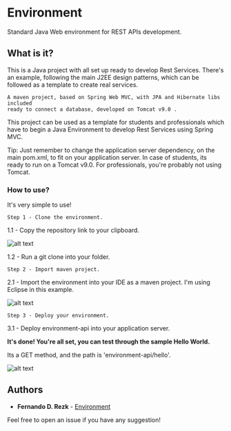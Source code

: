 # Environment
Standard Java Web environment for REST APIs development.

## What is it?
This is a Java project with all set up ready to develop Rest Services. There's an example, following the main J2EE design patterns, which can be followed as a template to create real services.

```
A maven project, based on Spring Web MVC, with JPA and Hibernate libs included 
ready to connect a database, developed on Tomcat v9.0 .
```

This project can be used as a template for students and professionals which have to begin a Java Environment to develop Rest Services using Spring MVC.

Tip: Just remember to change the application server dependency, on the main pom.xml, to fit on your application server. In case of students, its ready to run on a Tomcat v9.0. For professionals, you're probably not using Tomcat.

### How to use?
It's very simple to use!

```
Step 1 - Clone the environment.
```
1.1 - Copy the repository link to your clipboard.

![alt text](https://image.ibb.co/dHtqH8/readme1.jpg)

1.2 - Run a git clone into your folder.


```
Step 2 - Import maven project.
```

2.1 - Import the environment into your IDE as a maven project. I'm using Eclipse in this example.

![alt text](https://image.ibb.co/hbDUAT/readme2.jpg)


```
Step 3 - Deploy your environment.
```

3.1 - Deploy environment-api into your application server.


**It's done! You're all set, you can test through the sample Hello World.**

Its a GET method, and the path is 'environment-api/hello'.

![alt text](https://image.ibb.co/cvU5H8/readme3.jpg)


## Authors

* **Fernando D. Rezk** - [Environment](https://github.com/FRezk/environment.git)

Feel free to open an issue if you have any suggestion!
